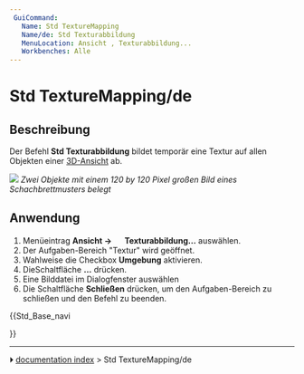 ```yaml
---
 GuiCommand:
   Name: Std TextureMapping
   Name/de: Std Texturabbildung
   MenuLocation: Ansicht , Texturabbildung...
   Workbenches: Alle
---
```


# Std TextureMapping/de



## Beschreibung

Der Befehl **Std Texturabbildung** bildet temporär eine Textur auf allen Objekten einer [3D-Ansicht](3D_view.md) ab.

![](images/Std_TextureMapping_example.png ) 
*Zwei Objekte mit einem 120 by 120 Pixel großen Bild eines Schachbrettmusters belegt*



## Anwendung

1.  Menüeintrag **Ansicht → <img src="images/Std_TextureMapping.svg" width=16px> Texturabbildung...** auswählen.
2.  Der Aufgaben-Bereich \"Textur\" wird geöffnet.
3.  Wahlweise die Checkbox **Umgebung** aktivieren.
4.  DieSchaltfläche **...** drücken.
5.  Eine Bilddatei im Dialogfenster auswählen
6.  Die Schaltfläche **Schließen** drücken, um den Aufgaben-Bereich zu schließen und den Befehl zu beenden.





{{Std_Base_navi

}}



---
⏵ [documentation index](../README.md) > Std TextureMapping/de
